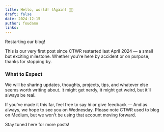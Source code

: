 ```yaml
---
title: Hello, world! (Again) 👋👋
draft: false
date: 2024-12-15
author: foudamo
links:
---
```

Restarting our blog!

This is our very first post since CTWR restarted last April 2024 — a small but exciting milestone. Whether you're here by accident or on purpose, thanks for stopping by.

<!-- more -->

### What to Expect

We will be sharing updates, thoughts, projects, tips, and whatever else seems worth writing about. It might get nerdy, it might get weird, but it’ll always be real.

If you’ve made it this far, feel free to say hi or give feedback — And as always, we hope to see you on Wednesday. Please note CTWR used to blog on Medium, but we won't be using that account moving forward. 

Stay tuned here for more posts!

